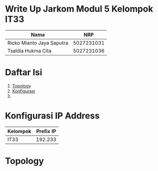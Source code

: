 # Write Up Jarkom Modul 5 Kelompok IT33

| Nama | NRP |
|----------|----------|
| Ricko Mianto Jaya Saputra | 5027231031 |
| Tsaldia Hukma Cita | 5027231036 | 

# Daftar Isi
1. [Topology](#topology)
2. [Konfigurasi](#konfigurasi-ip-address)
3. 

# Konfigurasi IP Address
| Kelompok | Prefix IP |
|----------|----------|
| IT33 | 192.233 |

# Topology



